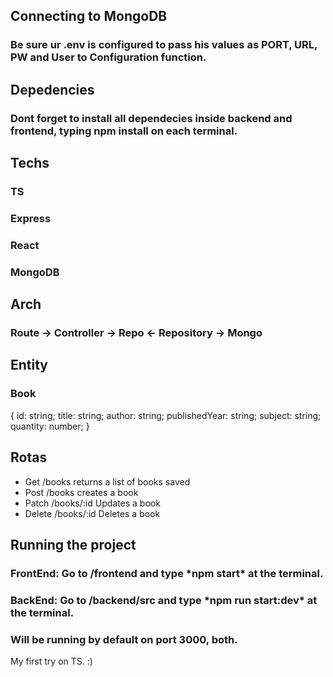 <div>
  <h2> Connecting to MongoDB </h2>
    <h3> Be sure ur .env is configured to pass his values as PORT, URL, PW and User to Configuration function.</h3>
  <h2> Depedencies </h2>
  <h3> Dont forget to install all dependecies inside backend and frontend, typing npm install on each terminal.</h3>
</div>

<div>
  <h2> Techs </h2>
    <h3> TS</h3>
    <h3> Express </h3>
    <h3> React </h3>
    <h3> MongoDB</h3>
  <h2> Arch </h2>
  <h3>Route -> Controller -> Repo <- Repository -> Mongo</h3>
</div>

<div>
  <h2> Entity </h2>
    <h3> Book </h3>
    <p> {
  id: string;
  title: string;
  author: string;
  publishedYear: string;
  subject: string;
  quantity: number;
}</p>
</div>

<div>
  <h2> Rotas </h2>
    <ul>
      <li> Get /books returns a list of books saved</li>
      <li> Post /books creates a book</li>
      <li> Patch /books/:id Updates a book</li>
      <li> Delete /books/:id Deletes a book </li>
    </ul>
</div>

<div>
  <h2>Running the project </h2>
    <h3> FrontEnd: Go to /frontend and type *npm start* at the terminal.</h3>
    <h3> BackEnd: Go to /backend/src and type *npm run start:dev* at the terminal.</h3>
    <h3> Will be running by default on port 3000, both.</h3>
</div>


<p> My first try on TS. :) </p>
